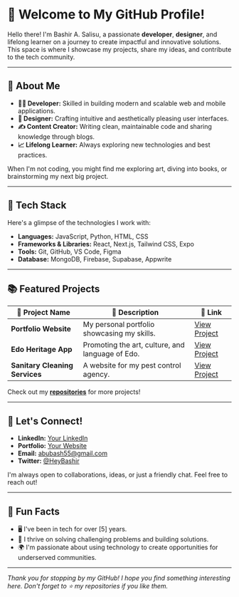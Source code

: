 
# **👋 Welcome to My GitHub Profile!**  

Hello there! I'm Bashir A. Salisu, a passionate **developer**, **designer**, and lifelong learner on a journey to create impactful and innovative solutions. This space is where I showcase my projects, share my ideas, and contribute to the tech community.  

---

## **🌟 About Me**  

- **👨‍💻 Developer:** Skilled in building modern and scalable web and mobile applications.  
- **🎨 Designer:** Crafting intuitive and aesthetically pleasing user interfaces.  
- **✍️ Content Creator:** Writing clean, maintainable code and sharing knowledge through blogs.  
- **📈 Lifelong Learner:** Always exploring new technologies and best practices.  

When I'm not coding, you might find me exploring art, diving into books, or brainstorming my next big project.  

---

## **🔧 Tech Stack**  

Here's a glimpse of the technologies I work with:  

- **Languages:** JavaScript, Python, HTML, CSS  
- **Frameworks & Libraries:** React, Next.js, Tailwind CSS, Expo  
- **Tools:** Git, GitHub, VS Code, Figma  
- **Database:** MongoDB, Firebase, Supabase, Appwrite 

---

## **📚 Featured Projects**  

| 🚀 **Project Name**        | 🌟 **Description**                                   | 🔗 **Link**            |  
|----------------------------|----------------------------------------------------|------------------------|  
| **Portfolio Website**      | My personal portfolio showcasing my skills.        | [View Project](#)      |  
| **Edo Heritage App**       | Promoting the art, culture, and language of Edo.   | [View Project](#)      |  
| **Sanitary Cleaning Services** | A website for my pest control agency.          | [View Project](#)      |  

Check out my **[repositories](https://github.com/billions-tech)** for more projects!  

---

## **💬 Let's Connect!**  

- **LinkedIn:** [Your LinkedIn](#)  
- **Portfolio:** [Your Website](#)  
- **Email:** [abubash55@gmail.com](mailto:your.email@example.com)  
- **Twitter:** [@HeyBashir](#)  

I'm always open to collaborations, ideas, or just a friendly chat. Feel free to reach out!  

---

## **🌟 Fun Facts**  

- 🖥️ I've been in tech for over [5] years.  
- 🎯 I thrive on solving challenging problems and building solutions.  
- 🌍 I'm passionate about using technology to create opportunities for underserved communities.  

---

_Thank you for stopping by my GitHub! I hope you find something interesting here. Don't forget to ⭐ my repositories if you like them._  
